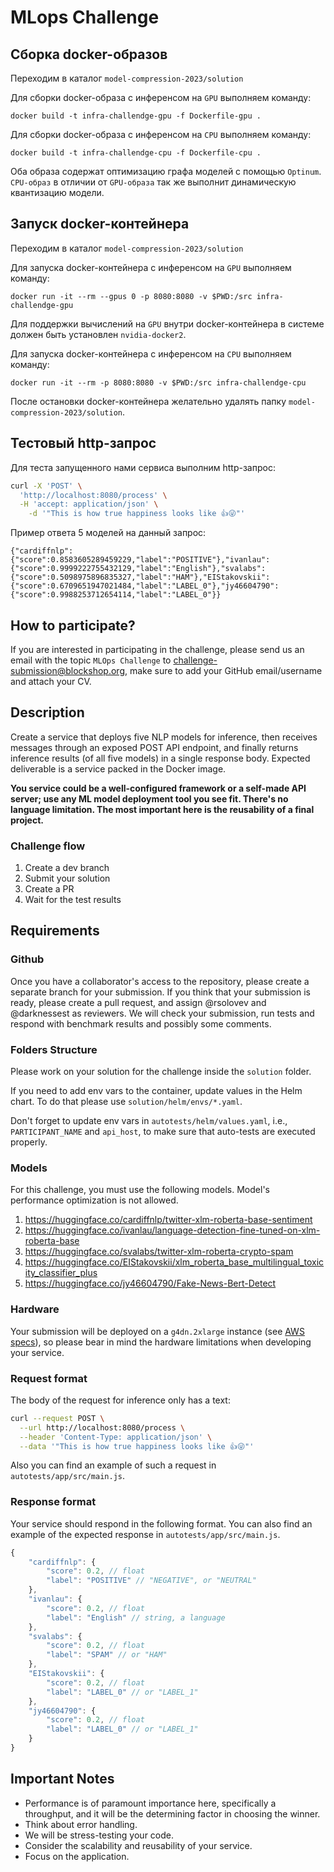 # MLops Challenge

## Сборка docker-образов

Переходим в каталог `model-compression-2023/solution`

Для сборки docker-образа c инференсом на `GPU` выполняем команду:
```
docker build -t infra-challendge-gpu -f Dockerfile-gpu .
```

Для сборки docker-образа c инференсом на `CPU` выполняем команду:
```
docker build -t infra-challendge-cpu -f Dockerfile-cpu .
```

Оба образа содержат оптимизацию графа моделей с помощью `Optinum`.
`CPU-образ` в отличии от `GPU-образа` так же выполнит динамическую квантизацию модели.

## Запуск docker-контейнера

Переходим в каталог `model-compression-2023/solution`

Для запуска docker-контейнера c инференсом на `GPU` выполняем команду:
```
docker run -it --rm --gpus 0 -p 8080:8080 -v $PWD:/src infra-challendge-gpu
```

Для поддержки вычислений на `GPU` внутри docker-контейнера в системе должен быть установлен `nvidia-docker2`.

Для запуска docker-контейнера c инференсом на `CPU` выполняем команду:
```
docker run -it --rm -p 8080:8080 -v $PWD:/src infra-challendge-cpu
```

После остановки docker-контейнера желательно удалять папку `model-compression-2023/solution`.

## Тестовый http-запрос

Для теста запущенного нами сервиса выполним http-запрос:
```bash
curl -X 'POST' \
  'http://localhost:8080/process' \
  -H 'accept: application/json' \
    -d '"This is how true happiness looks like 👍😜"'
```

Пример ответа 5 моделей на данный запрос:
```
{"cardiffnlp":{"score":0.8583605289459229,"label":"POSITIVE"},"ivanlau":{"score":0.9999222755432129,"label":"English"},"svalabs":{"score":0.5098975896835327,"label":"HAM"},"EIStakovskii":{"score":0.6709651947021484,"label":"LABEL_0"},"jy46604790":{"score":0.9988253712654114,"label":"LABEL_0"}}
```

## How to participate?

If you are interested in participating in the challenge, please send us an email with the topic `MLOps Challenge` to challenge-submission@blockshop.org, make sure to add your GitHub email/username and attach your CV.


## Description

Create a service that deploys five NLP models for inference, then receives messages through an exposed POST API endpoint, and finally returns inference results (of all five models) in a single response body.
Expected deliverable is a service packed in the Docker image.

**You service could be a well-configured framework or a self-made API server; use any ML model deployment tool you see fit. There's no language limitation. The most important here is the reusability of a final project.**


### Challenge flow

1. Create a dev branch
2. Submit your solution
3. Create a PR
4. Wait for the test results


## Requirements

### Github

Once you have a collaborator's access to the repository, please create a separate branch for your submission. If you think that your submission is ready, please create a pull request, and assign @rsolovev and @darknessest as reviewers.
We will check your submission, run tests and respond with benchmark results and possibly some comments.

### Folders Structure

Please work on your solution for the challenge inside the `solution` folder.

If you need to add env vars to the container, update values in the Helm chart. 
To do that please use `solution/helm/envs/*.yaml`.

Don't forget to update env vars in `autotests/helm/values.yaml`, i.e., `PARTICIPANT_NAME` and `api_host`, to make sure that auto-tests are executed properly.

### Models

For this challenge, you must use the following models. Model's performance optimization is not allowed.

1. https://huggingface.co/cardiffnlp/twitter-xlm-roberta-base-sentiment
2. https://huggingface.co/ivanlau/language-detection-fine-tuned-on-xlm-roberta-base
3. https://huggingface.co/svalabs/twitter-xlm-roberta-crypto-spam
4. https://huggingface.co/EIStakovskii/xlm_roberta_base_multilingual_toxicity_classifier_plus
5. https://huggingface.co/jy46604790/Fake-News-Bert-Detect

### Hardware

Your submission will be deployed on a `g4dn.2xlarge` instance (see [AWS specs](https://aws.amazon.com/ec2/instance-types/g4/)), so please bear in mind the hardware limitations when developing your service.

### Request format

The body of the request for inference only has a text:

```bash
curl --request POST \
  --url http://localhost:8080/process \
  --header 'Content-Type: application/json' \
  --data '"This is how true happiness looks like 👍😜"'
```

Also you can find an example of such a request in `autotests/app/src/main.js`.

### Response format

Your service should respond in the following format. You can also find an example of the expected response in `autotests/app/src/main.js`.

```js
{
    "cardiffnlp": {
        "score": 0.2, // float
        "label": "POSITIVE" // "NEGATIVE", or "NEUTRAL"
    },
    "ivanlau": {
        "score": 0.2, // float
        "label": "English" // string, a language
    },
    "svalabs": {
        "score": 0.2, // float
        "label": "SPAM" // or "HAM"
    },
    "EIStakovskii": {
        "score": 0.2, // float
        "label": "LABEL_0" // or "LABEL_1"
    },
    "jy46604790": {
        "score": 0.2, // float
        "label": "LABEL_0" // or "LABEL_1"
    }
}
```


## Important Notes

- Performance is of paramount importance here, specifically a throughput, and it will be the determining factor in choosing the winner.
- Think about error handling.
- We will be stress-testing your code.
- Consider the scalability and reusability of your service.
- Focus on the application.
